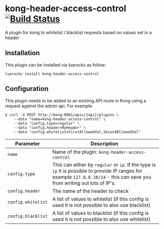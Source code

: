 # kong-header-access-control [![Build Status](https://travis-ci.org/gumtreeuk/kong-header-access-control.svg?branch=master)](https://travis-ci.org/gumtreeuk/kong-header-access-control)
A plugin for kong to whitelist / blacklist requests based on values set in a header

## Installation
This plugin can be installed via luarocks as follow:
```
luarocks install kong-header-access-control
```

## Configuration
This plugin needs to be added to an existing API route in Kong using a request against the admin api.
For example:

```
$ curl -X POST http://kong:8001/apis/{api}/plugins \
    --data "name=kong-header-access-control" \
    --data "config.type=regular" \
    --data "config.header=MyHeader" \
    --data "config.whitelist=FirstAllowedVal,SecondAllowedVal"
```

| Parameter  | Description |
| ------------- | ------------- |
| `name`  | Name of the plugin: `kong-header-access-control`  |
| `config.type` | This can either by `regular` or `ip`. If the type is `ip` it is possible to provide IP ranges for example `127.0.0.10/14` - this can save you from writing out lots of IP's.   |
| `config.header`  | The name of the header to check  |
| `config.whitelist`  | A list of values to whitelist (if this config is used it is not possible to also use blacklist)  |
| `config.blacklist`  | A list of values to blacklist (if this config is used it is not possible to also use whitelist) |
